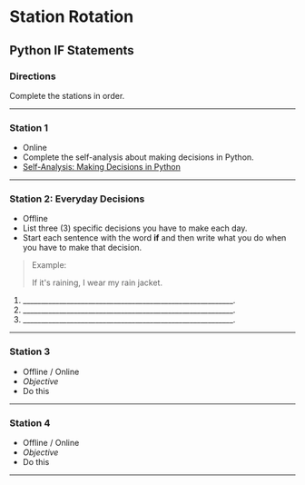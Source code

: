 # Station Rotation
## Python IF Statements

### Directions
Complete the stations in order.

---
### Station 1
- Online
- Complete the self-analysis about making decisions in Python.
- [Self-Analysis: Making Decisions in Python](https://forms.gle/scFATkCRXSgoijEC6)

---
### Station 2: Everyday Decisions
- Offline
- List three (3) specific decisions you have to make each day.
- Start each sentence with the word **if** and then write what you do when you have to make that decision.
> Example:
>
> If it's raining, I wear my rain jacket.

1. __________________________________________________________.
2. __________________________________________________________.
3. __________________________________________________________.
---

### Station 3
- Offline / Online
- *Objective*
- Do this

---

### Station 4
- Offline / Online
- *Objective*
- Do this

---

